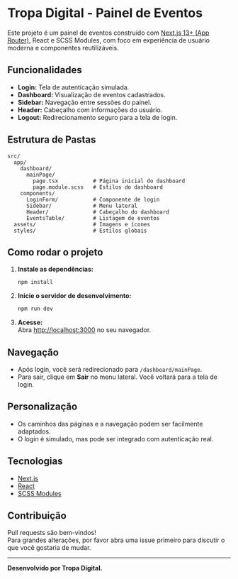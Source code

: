 # Tropa Digital - Painel de Eventos

Este projeto é um painel de eventos construído com [Next.js 13+ (App Router)](https://nextjs.org/docs/app), React e SCSS Modules, com foco em experiência de usuário moderna e componentes reutilizáveis.

## Funcionalidades

- **Login:** Tela de autenticação simulada.
- **Dashboard:** Visualização de eventos cadastrados.
- **Sidebar:** Navegação entre sessões do painel.
- **Header:** Cabeçalho com informações do usuário.
- **Logout:** Redirecionamento seguro para a tela de login.

## Estrutura de Pastas

```
src/
  app/
    dashboard/
      mainPage/
        page.tsx           # Página inicial do dashboard
        page.module.scss   # Estilos do dashboard
    components/
      LoginForm/           # Componente de login
      Sidebar/             # Menu lateral
      Header/              # Cabeçalho do dashboard
      EventsTable/         # Listagem de eventos
  assets/                  # Imagens e ícones
  styles/                  # Estilos globais
```

## Como rodar o projeto

1. **Instale as dependências:**
   ```bash
   npm install
   ```
2. **Inicie o servidor de desenvolvimento:**
   ```bash
   npm run dev
   ```
3. **Acesse:**  
   Abra [http://localhost:3000](http://localhost:3000) no seu navegador.

## Navegação

- Após login, você será redirecionado para `/dashboard/mainPage`.
- Para sair, clique em **Sair** no menu lateral. Você voltará para a tela de login.

## Personalização

- Os caminhos das páginas e a navegação podem ser facilmente adaptados.
- O login é simulado, mas pode ser integrado com autenticação real.

## Tecnologias

- [Next.js](https://nextjs.org/)
- [React](https://react.dev/)
- [SCSS Modules](https://sass-lang.com/)

## Contribuição

Pull requests são bem-vindos!  
Para grandes alterações, por favor abra uma issue primeiro para discutir o que você gostaria de mudar.

---

**Desenvolvido por Tropa Digital.**
